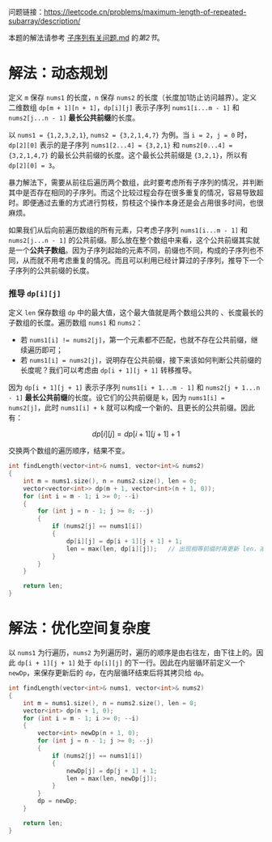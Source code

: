 问题链接：https://leetcode.cn/problems/maximum-length-of-repeated-subarray/description/

本题的解法请参考 [子序列有关问题.md](https://github.com/SakuraMayAi/Tricks-of-Programming/blob/main/Algorithms%20And%20Data%20Structure/%E5%AD%90%E5%BA%8F%E5%88%97%E6%9C%89%E5%85%B3%E9%97%AE%E9%A2%98.md) 的*第2节*。

# 解法：动态规划

定义 `m` 保存 `nums1` 的长度，`n` 保存 `nums2` 的长度（长度加1防止访问越界）。定义二维数组 `dp[m + 1][n + 1]`，`dp[i][j]` 表示子序列 `nums1[i...m - 1]` 和 `nums2[j...n - 1]` **最长公共前缀**的长度。

以 `nums1 = {1,2,3,2,1}`, `nums2 = {3,2,1,4,7}` 为例。当 `i = 2`，`j = 0` 时，`dp[2][0]` 表示的是子序列 `nums1[2...4] = {3,2,1}` 和 `nums2[0...4] = {3,2,1,4,7}` 的最长公共前缀的长度。这个最长公共前缀是 `{3,2,1}`，所以有 `dp[2][0] = 3`。

暴力解法下，需要从前往后遍历两个数组，此时要考虑所有子序列的情况，并判断其中是否存在相同的子序列。而这个比较过程会存在很多重复的情况，容易导致超时。即便通过去重的方式进行剪枝，剪枝这个操作本身还是会占用很多时间，也很麻烦。

如果我们从后向前遍历数组的所有元素，只考虑子序列 `nums1[i...m - 1]` 和 `nums2[j...n - 1]` 的公共前缀。那么放在整个数组中来看，这个公共前缀其实就是一个**公共子数组**。因为子序列起始的元素不同，前缀也不同，构成的子序列也不同，从而就不用考虑重复的情况。而且可以利用已经计算过的子序列，推导下一个子序列的公共前缀的长度。

### 推导 `dp[i][j]`

定义 `len` 保存数组 `dp` 中的最大值，这个最大值就是两个数组公共的 、长度最长的子数组的长度。遍历数组 `nums1` 和 `nums2`：

- 若 `nums1[i] != nums2[j]`，第一个元素都不匹配，也就不存在公共前缀，继续遍历即可；
- 若 `nums1[i] = nums2[j]`，说明存在公共前缀，接下来该如何判断公共前缀的长度呢？我们可以考虑由 `dp[i + 1][j + 1]` 转移推导。

因为 `dp[i + 1][j + 1]` 表示子序列 `nums1[i + 1...m - 1]` 和 `nums2[j + 1...n - 1]` **最长公共前缀**的长度。设它们的公共前缀是 `k`，因为 `nums1[i] = nums2[j]`，此时 `nums1[i] + k` 就可以构成一个新的、且更长的公共前缀。因此有：

$$dp[i][j] = dp[i + 1][j + 1] + 1$$

交换两个数组的遍历顺序，结果不变。

```cpp
int findLength(vector<int>& nums1, vector<int>& nums2)
{
    int m = nums1.size(), n = nums2.size(), len = 0;
    vector<vector<int>> dp(m + 1, vector<int>(n + 1, 0));
    for (int i = m - 1; i >= 0; --i)
    {
        for (int j = n - 1; j >= 0; --j)
        {
            if (nums2[j] == nums1[i])
            {
                dp[i][j] = dp[i + 1][j + 1] + 1;
                len = max(len, dp[i][j]);   // 出现相等前缀时再更新 len，减少比较时间
            }
        }
    }

    return len;
}
```

# 解法：优化空间复杂度

以 `nums1` 为行遍历，`nums2` 为列遍历时，遍历的顺序是由右往左，由下往上的。因此 `dp[i + 1][j + 1]` 处于 `dp[i][j]` 的下一行。因此在内层循环前定义一个 `newDp`，来保存更新后的 `dp`，在内层循环结束后将其拷贝给 `dp`。

```cpp
int findLength(vector<int>& nums1, vector<int>& nums2)
{
    int m = nums1.size(), n = nums2.size(), len = 0;
    vector<int> dp(n + 1, 0);
    for (int i = m - 1; i >= 0; --i)
    {
        vector<int> newDp(n + 1, 0);
        for (int j = n - 1; j >= 0; --j)
        {
            if (nums2[j] == nums1[i])
            {
                newDp[j] = dp[j + 1] + 1;
                len = max(len, newDp[j]);
            }
        }
        dp = newDp;
    }

    return len;
}
```
